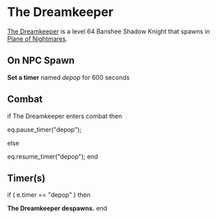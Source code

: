 # The Dreamkeeper



[The Dreamkeeper](/npc/204480) is a level 64 Banshee Shadow Knight that spawns in [Plane of Nightmares](/zone/204).



## On NPC Spawn

**Set a timer** named *depop* for 600 seconds


## Combat

if  The Dreamkeeper enters combat  then


eq.pause_timer("depop");

else


eq.resume_timer("depop");
end



## Timer(s)

if ( e.timer == "depop" ) then


**The Dreamkeeper despawns.**
end
